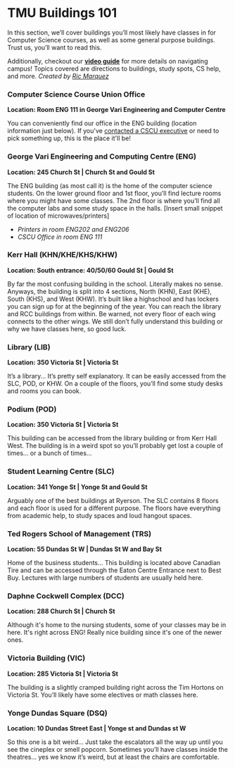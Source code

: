 # TMU Buildings 101

In this section, we’ll cover buildings you’ll most likely have classes in for Computer Science courses, as well as some general purpose buildings. Trust us, you’ll want to read this.

Additionally, checkout our **<a href="https://www.youtube.com/watch?v=eoVmgoIIhLo  
" target="_blank" rel="noopener noreferrer">video guide</a>** for more details on navigating campus! Topics covered are directions to buildings, study spots, CS help, and more. *Created by <a href="https://www.linkedin.com/in/richard-marquez-2001/  
" target="_blank" rel="noopener noreferrer"> Ric Marquez </a>*<br/>

<h3>Computer Science Course Union Office</h3>
<b>Location: Room ENG 111 in George Vari Engineering and Computer Centre</b><br/>

You can conveniently find our office in the ENG building (location information just below). If you've <a href="./contact" target="_blank" rel="noopener noreferrer">contacted a CSCU executive</a> or need to pick something up, this is the place it'll be!

<h3>George Vari Engineering and Computing Centre (ENG)</h3>
<b>Location: 245 Church St | Church St and Gould St</b><br/>

The ENG building (as most call it) is the home of the computer science students.
On the lower ground floor and 1st floor, you’ll find lecture rooms where you might have some classes. The 2nd floor is where you’ll find all the computer labs and some study space in the halls. [Insert small snippet of location of microwaves/printers]
- *Printers in room ENG202 and ENG206*<br/>
- *CSCU Office in room ENG 111*

<h3>Kerr Hall (KHN/KHE/KHS/KHW)</h3>
<b>Location: South entrance: 40/50/60 Gould St | Gould St</b><br/>

By far the most confusing building in the school. Literally makes no sense. Anyways, the building is split into 4 sections, North (KHN), East (KHE), South (KHS), and West (KHW). It’s built like a highschool and has lockers you can sign up for at the beginning of the year. You can reach the library and RCC buildings from within. Be warned, not every floor of each wing connects to the other wings. We still don’t fully understand this building or why we have classes here, so good luck.

<h3>Library (LIB)</h3>
<b>Location: 350 Victoria St | Victoria St</b><br/>

It’s a library... It’s pretty self explanatory. It can be easily accessed from the SLC, POD, or KHW. On a couple of the floors, you’ll find some study desks and rooms you can book.

<h3>Podium (POD)</h3>
<b>Location: 350 Victoria St | Victoria St</b><br/>

This building can be accessed from the library building or from Kerr Hall West. The building is in a weird spot so you’ll probably get lost a couple of times… or a bunch of times…

<h3>Student Learning Centre (SLC)</h3>
<b>Location: 341 Yonge St | Yonge St and Gould St</b><br/>

Arguably one of the best buildings at Ryerson. The SLC contains 8 floors and each floor is used for a different purpose. The floors have everything from academic help, to study spaces and loud hangout spaces.

<h3>Ted Rogers School of Management (TRS)</h3>
<b>Location: 55 Dundas St W | Dundas St W and Bay St</b><br/>

Home of the business students… This building is located above Canadian Tire and can be accessed through the Eaton Centre Entrance next to Best Buy. Lectures with large numbers of students are usually held here.

<h3>Daphne Cockwell Complex (DCC)</h3>
<b>Location: 288 Church St | Church St</b><br/>

Although it's home to the nursing students, some of your classes may be in here. It's right across ENG! Really nice building since it's one of the newer ones.

<h3>Victoria Building (VIC)</h3>
<b>Location: 285 Victoria St | Victoria St</b><br/>

The building is a slightly cramped building right across the Tim Hortons on Victoria St. You’ll likely have some electives or math classes here.

<h3>Yonge Dundas Square (DSQ)</h3>
<b>Location: 10 Dundas Street East | Yonge st and Dundas st W</b><br/>

So this one is a bit weird… Just take the escalators all the way up until you see the cineplex or smell popcorn. Sometimes you’ll have classes inside the theatres… yes we know it’s weird, but at least the chairs are comfortable.<br/>